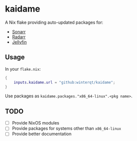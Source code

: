# kaidame

A Nix flake providing auto-updated packages for:
- [Sonarr](https://sonarr.tv)
- [Radarr](https://radarr.video)
- [Jellyfin](https://jellyfin.org)

## Usage

In your `flake.nix`:
```nix
{
    inputs.kaidame.url = "github:winterqt/kaidame";
}
```

Use packages as `kaidame.packages."x86_64-linux".<pkg name>`.

## TODO
- [ ] Provide NixOS modules
- [ ] Provide packages for systems other than `x86_64-linux`
- [ ] Provide better documentation
